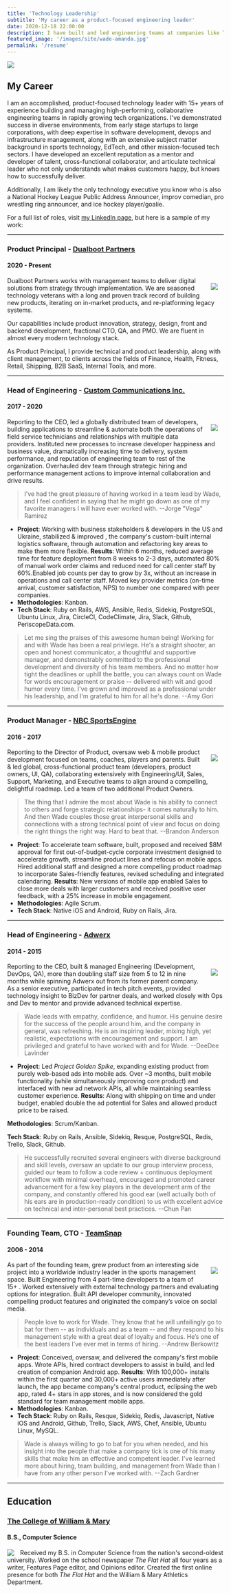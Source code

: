 ```yaml
---
title: 'Technology Leadership'
subtitle: 'My career as a product-focused engineering leader'
date: 2020-12-18 22:00:00
description: I have built and led engineering teams at companies like TeamSnap, Adwerx, WeaveUp, Custom Communications, and more. Find out more about my work history and skills.
featured_image: '/images/site/wade-amanda.jpg'
permalink: '/resume'
---
```


![](/images/site/oscon-2016.jpg)

## My Career

I am an accomplished, product-focused technology leader with 15+ years of experience building and managing high-performing, collaborative engineering teams in rapidly growing tech organizations. I've demonstrated success in diverse environments, from early stage startups to large corporations, with deep expertise in software development, devops and infrastructure management, along with an extensive subject matter background in sports technology, EdTech, and other mission-focused tech sectors. I have developed an excellent reputation as a mentor and developer of talent, cross-functional collaborator, and articulate technical leader who not only understands what makes customers happy, but knows how to successfully deliver.

Additionally, I am likely the only technology executive you know who is also a National Hockey League Public Address Announcer, improv comedian, pro wrestling ring announcer, and ice hockey player/goalie.

For a full list of roles, visit [my LinkedIn page](https://linkedin.com/in/minter), but here is a sample of my work:

---

### Product Principal - [Dualboot Partners](https://dualbootpartners.com/)
#### 2020 - Present

<img src="/images/site/dbp-logo.png" style="float: right; margin: 1em;">

Dualboot Partners works with management teams to deliver digital solutions from strategy through implementation. We are seasoned technology veterans with a long and proven track record of building new products, iterating on in-market products, and re-platforming legacy systems.

Our capabilities include product innovation, strategy, design, front and backend development, fractional CTO, QA, and PMO. We are fluent in almost every modern technology stack.

As Product Principal, I provide technical and product leadership, along with client management, to clients across the fields of Finance, Health, Fitness, Retail, Shipping, B2B SaaS, Internal Tools, and more.

---

### Head of Engineering - [Custom Communications Inc.](https://ccicustom.com/)
#### 2017 - 2020

<img src="/images/site/cci-logo.png" style="float: right; margin: 1em;">

Reporting to the CEO, led a globally distributed team of developers, building applications to streamline & automate both the operations of field service technicians and relationships with multiple data providers. Instituted new processes to increase developer happiness and business value, dramatically increasing time to delivery, system performance, and reputation of engineering team to rest of the organization. Overhauled dev team through strategic hiring and performance management actions to improve internal collaboration and drive results.

> I've had the great pleasure of having worked in a team lead by Wade, and I feel confident in saying that he might go down as one of my favorite managers I will have ever worked with. --Jorge "Vega" Ramirez

* **Project**: Working with business stakeholders & developers in the US and Ukraine, stabilized & improved , the company's custom-built internal logistics software, through automation and refactoring key areas to make them more flexible.  **Results**: Within 6 months, reduced average time for feature deployment from 8 weeks to 2-3 days, automated 80% of manual work order claims and reduced need for call center staff by 60%.Enabled job counts per day to grow by 3x, without an increase in operations and call center staff. Moved key provider metrics (on-time arrival, customer satisfaction, NPS) to number one compared with peer companies.
* **Methodologies**: Kanban.
* **Tech Stack**: Ruby on Rails, AWS, Ansible, Redis, Sidekiq, PostgreSQL, Ubuntu Linux, Jira, CircleCI, CodeClimate, Jira, Slack, Github, PeriscopeData.com.

> Let me sing the praises of this awesome human being! Working for and with Wade has been a real privilege. He's a straight shooter, an open and honest communicator, a thoughtful and supportive manager, and demonstrably committed to the professional development and diversity of his team members. And no matter how tight the deadlines or uphill the battle, you can always count on Wade for words encouragement or praise -- delivered with wit and good humor every time. I've grown and improved as a professional under his leadership, and I'm grateful to him for all he's done. --Amy Gori


---

### Product Manager - [NBC SportsEngine](https://sportsengine.com/)
#### 2016 - 2017

<img src="/images/site/sportsengine-logo.png" style="float: right; margin: 1em;">

Reporting to the Director of Product, oversaw web & mobile product development focused on teams, coaches, players and parents. Built & led global, cross-functional product team (developers, product owners, UI, QA), collaborating extensively with Engineering/UI, Sales, Support, Marketing, and Executive teams to align around a compelling, delightful roadmap. Led a team of two additional Product Owners.

> The thing that I admire the most about Wade is his ability to connect to others and forge strategic relationships- it comes naturally to him. And then Wade couples those great interpersonal skills and connections with a strong technical point of view and focus on doing the right things the right way. Hard to beat that. --Brandon Anderson

* **Project**: To accelerate team software, built, proposed and received $8M approval for first out-of-budget-cycle corporate investment designed to accelerate growth, streamline product lines and refocus on mobile apps. Hired additional staff and designed a more compelling product roadmap to incorporate Sales-friendly features, revised scheduling and integrated calendaring. **Results**: New versions of mobile app enabled Sales to close more deals with larger customers and received positive user feedback, with a 25% increase in mobile engagement.
* **Methodologies**: Agile Scrum.
* **Tech Stack**: Native iOS and Android, Ruby on Rails, Jira.

---

### Head of Engineering - [Adwerx](https://adwerx.com/)
#### 2014 - 2015
<img src="/images/site/adwerx-logo.png" style="float: right; margin: 1em;">

Reporting to the CEO, built & managed Engineering (Development, DevOps, QA), more than doubling staff size from 5 to 12 in nine months while spinning Adwerx out from its former parent company. As a senior executive, participated in tech pitch events, provided technology insight to BizDev for partner deals, and worked closely with Ops and Dev to mentor and provide advanced technical expertise.

> Wade leads with empathy, confidence, and humor. His genuine desire for the success of the people around him, and the company in general, was refreshing. He is an inspiring leader, mixing high, yet realistic, expectations with encouragement and support. I am privileged and grateful to have worked with and for Wade.  --DeeDee Lavinder

* **Project**: Led *Project Golden Spike*, expanding existing product from purely web-based ads into mobile ads. Over ~3 months, built mobile functionality (while simultaneously improving core product) and interfaced with new ad network APIs, all while maintaining seamless customer experience. **Results**: Along with shipping on time and under budget, enabled double the ad potential for Sales and allowed product price to be raised.

**Methodologies**: Scrum/Kanban.

**Tech Stack**: Ruby on Rails, Ansible, Sidekiq, Resque, PostgreSQL, Redis, Trello, Slack, Github.

> He successfully recruited several engineers with diverse background and skill levels, oversaw an update to our group interview process, guided our team to follow a code review + continuous deployment workflow with minimal overhead, encouraged and promoted career advancement for a few key players in the development arm of the company, and constantly offered his good ear (well actually both of his ears are in production-ready condition) to us with excellent advice on technical and inter-personal best practices. --Chun Pan

---

### Founding Team, CTO - [TeamSnap](https://teamsnap.com/)
#### 2006 - 2014

<img src="/images/site/teamsnap-logo.png" style="float: right; margin: 1em;">

As part of the founding team, grew product from an interesting side project into a worldwide industry leader in the sports management space. Built Engineering from 4 part-time developers to a team of 15+ . Worked extensively with external technology partners and evaluating options for integration. Built API developer community, innovated compelling product features and originated the company’s voice on social media.
​
> People love to work for Wade. They know that he will unfailingly go to bat for them -- as individuals and as a team -- and they respond to his management style with a great deal of loyalty and focus. He’s one of the best leaders I’ve ever met in terms of hiring. --Andrew Berkowitz

* **Project**: Conceived, oversaw, and delivered the company's first mobile apps. Wrote APIs, hired contract developers to assist in build, and led creation of companion Android app.  **Results**: With 100,000+ installs within the first quarter and 30,000+ active users immediately after launch, the app became company's central product, eclipsing the web app, rated 4+ stars in app stores, and is now considered the gold standard for team management mobile apps.
* **Methodologies**: Kanban.
* **Tech Stack**: Ruby on Rails, Resque, Sidekiq, Redis, Javascript, Native iOS and Android, Github, Trello, Slack, AWS, Chef, Ansible, Ubuntu Linux, MySQL.

> Wade is always willing to go to bat for you when needed, and his insight into the people that make a company tick is one of his many skills that make him an effective and competent leader. I've learned more about hiring, team building, and management from Wade than I have from any other person I've worked with. --Zach Gardner

---

## Education

### [The College of William & Mary](https://wm.edu/)
#### B.S., Computer Science

<img src="/images/site/wm-logo.png" style="float: left; margin-right: 1em;">

Received my B.S. in Computer Science from the nation's second-oldest university. Worked on the school newspaper *The Flat Hat* all four years as a writer, Features Page editor, and Opinions editor. Created the first online presence for both *The Flat Hat* and the William & Mary Athletics Department.
